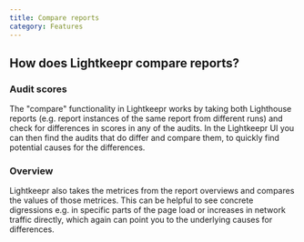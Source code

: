 ```yaml
---
title: Compare reports
category: Features
---
```


## How does Lightkeepr compare reports?

### Audit scores

The "compare" functionality in Lightkeepr works by taking both Lighthouse reports (e.g. report instances of the same report from different runs) and check for differences in scores in any of the audits. In the Lightkeepr UI you can then find the audits that do differ and compare them, to quickly find potential causes for the differences.

### Overview

Lightkeepr also takes the metrices from the report overviews and compares the values of those metrices. This can be helpful to see concrete digressions e.g. in specific parts of the page load or increases in network traffic directly, which again can point you to the underlying causes for differences.
